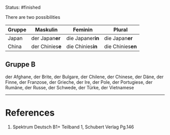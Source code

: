Status: #finished 

There are two possibilities

| Gruppe | Maskulin  | Feminin | Plural |
|---|---|---|---|
| Japan  | der Japan**er** | die Japaner**in** |die  Japan**er** |
| China | der Chinies**e** | die Chinies**in** | die Chinies**en** |


## Gruppe B
der Afghane, der Brite, der Bulgare, der Chilene, der Chinese, der Däne, der Finne, der Franzose, der Grieche, der Ire, der Pole, der Portugiese, der Rumäne, der Russe, der Schwede, der Türke, der Vietnamese


---
# References
1. Spektrum Deutsch B1+ Teilband 1, Schubert Verlag Pg.146